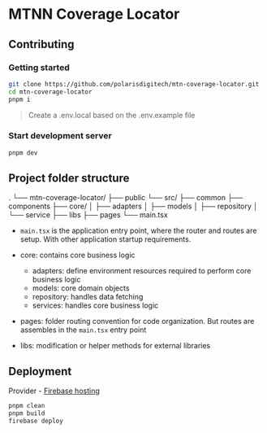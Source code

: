 # MTNN Coverage Locator

## Contributing

### Getting started
```bash
git clone https://github.com/polarisdigitech/mtn-coverage-locator.git
cd mtn-coverage-locator
pnpm i
```

> Create a .env.local based on the .env.example file

### Start development server

```bash
pnpm dev
```

## Project folder structure

.
└── mtn-coverage-locator/
    ├── public
    └── src/
        ├── common
        ├── components
        ├── core/
        │   ├── adapters
        │   ├── models
        │   ├── repository
        │   └── service
        ├── libs
        ├── pages
        └── main.tsx

- `main.tsx` is the application entry point, where the router and routes are setup. With other application startup requirements.

- core: contains core business logic
   - adapters: define environment resources required to perform core business logic
   - models: core domain objects
   - repository: handles data fetching
   - services: handles core business logic

- pages: folder routing convention for code organization. But routes are assembles in the `main.tsx` entry point

- libs: modification or helper methods for external libraries

## Deployment

Provider - [Firebase hosting](https://console.firebase.google.com/u/0/project/mtn-coverage-locator-vite/hosting/sites)

```bash
pnpm clean
pnpm build
firebase deploy
```